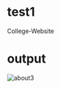 # test1
College-Website
# output
![about3](https://github.com/user-attachments/assets/4ffdabc8-ef0f-49bc-a4cd-4186640fa307)
